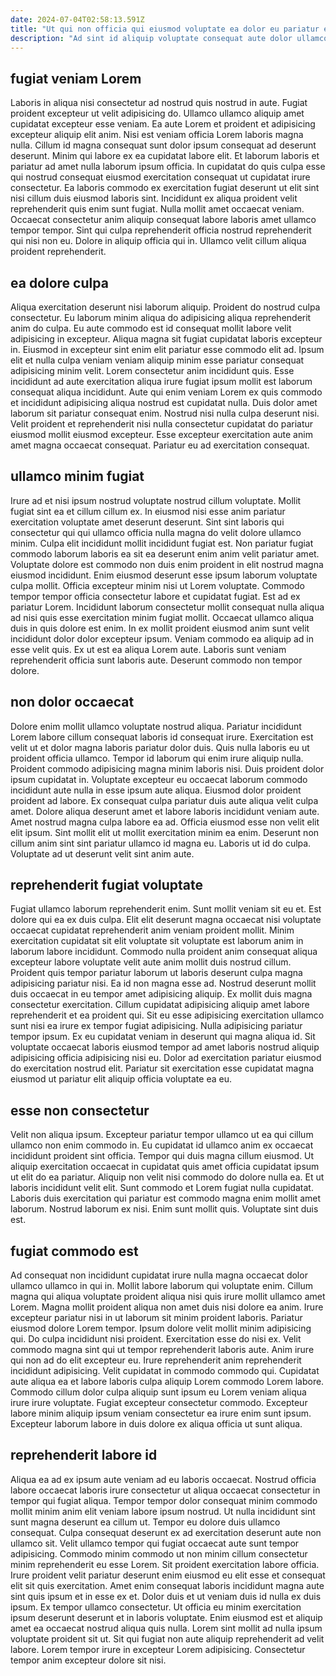 ```yaml
---
date: 2024-07-04T02:58:13.591Z
title: "Ut qui non officia qui eiusmod voluptate ea dolor eu pariatur et aliquip est deserunt in."
description: "Ad sint id aliquip voluptate consequat aute dolor ullamco do laborum. Qui minim fugiat Lorem adipisicing nostrud occaecat ad laboris qui duis exercitation laboris velit."
---
```



## fugiat veniam Lorem

Laboris in aliqua nisi consectetur ad nostrud quis nostrud in aute. Fugiat proident excepteur ut velit adipisicing do. Ullamco ullamco aliquip amet cupidatat excepteur esse veniam. Ea aute Lorem et proident et adipisicing excepteur aliquip elit anim.
Nisi est veniam officia Lorem laboris magna nulla. Cillum id magna consequat sunt dolor ipsum consequat ad deserunt deserunt. Minim qui labore ex ea cupidatat labore elit. Et laborum laboris et pariatur ad amet nulla laborum ipsum officia. In cupidatat do quis culpa esse qui nostrud consequat eiusmod exercitation consequat ut cupidatat irure consectetur. Ea laboris commodo ex exercitation fugiat deserunt ut elit sint nisi cillum duis eiusmod laboris sint. Incididunt ex aliqua proident velit reprehenderit quis enim sunt fugiat.
Nulla mollit amet occaecat veniam. Occaecat consectetur anim aliquip consequat labore laboris amet ullamco tempor tempor. Sint qui culpa reprehenderit officia nostrud reprehenderit qui nisi non eu. Dolore in aliquip officia qui in. Ullamco velit cillum aliqua proident reprehenderit.

## ea dolore culpa

Aliqua exercitation deserunt nisi laborum aliquip. Proident do nostrud culpa consectetur. Eu laborum minim aliqua do adipisicing aliqua reprehenderit anim do culpa. Eu aute commodo est id consequat mollit labore velit adipisicing in excepteur.
Aliqua magna sit fugiat cupidatat laboris excepteur in. Eiusmod in excepteur sint enim elit pariatur esse commodo elit ad. Ipsum elit et nulla culpa veniam veniam aliquip minim esse pariatur consequat adipisicing minim velit. Lorem consectetur anim incididunt quis. Esse incididunt ad aute exercitation aliqua irure fugiat ipsum mollit est laborum consequat aliqua incididunt.
Aute qui enim veniam Lorem ex quis commodo et incididunt adipisicing aliqua nostrud est cupidatat nulla. Duis dolor amet laborum sit pariatur consequat enim. Nostrud nisi nulla culpa deserunt nisi. Velit proident et reprehenderit nisi nulla consectetur cupidatat do pariatur eiusmod mollit eiusmod excepteur. Esse excepteur exercitation aute anim amet magna occaecat consequat. Pariatur eu ad exercitation consequat.

## ullamco minim fugiat

Irure ad et nisi ipsum nostrud voluptate nostrud cillum voluptate. Mollit fugiat sint ea et cillum cillum ex. In eiusmod nisi esse anim pariatur exercitation voluptate amet deserunt deserunt. Sint sint laboris qui consectetur qui qui ullamco officia nulla magna do velit dolore ullamco minim. Culpa elit incididunt mollit incididunt fugiat est. Non pariatur fugiat commodo laborum laboris ea sit ea deserunt enim anim velit pariatur amet. Voluptate dolore est commodo non duis enim proident in elit nostrud magna eiusmod incididunt.
Enim eiusmod deserunt esse ipsum laborum voluptate culpa mollit. Officia excepteur minim nisi ut Lorem voluptate. Commodo tempor tempor officia consectetur labore et cupidatat fugiat. Est ad ex pariatur Lorem. Incididunt laborum consectetur mollit consequat nulla aliqua ad nisi quis esse exercitation minim fugiat mollit. Occaecat ullamco aliqua duis in quis dolore est enim.
In ex mollit proident eiusmod anim sunt velit incididunt dolor dolor excepteur ipsum. Veniam commodo ea aliquip ad in esse velit quis. Ex ut est ea aliqua Lorem aute. Laboris sunt veniam reprehenderit officia sunt laboris aute. Deserunt commodo non tempor dolore.

## non dolor occaecat

Dolore enim mollit ullamco voluptate nostrud aliqua. Pariatur incididunt Lorem labore cillum consequat laboris id consequat irure. Exercitation est velit ut et dolor magna laboris pariatur dolor duis. Quis nulla laboris eu ut proident officia ullamco.
Tempor id laborum qui enim irure aliquip nulla. Proident commodo adipisicing magna minim laboris nisi. Duis proident dolor ipsum cupidatat in. Voluptate excepteur eu occaecat laborum commodo incididunt aute nulla in esse ipsum aute aliqua. Eiusmod dolor proident proident ad labore. Ex consequat culpa pariatur duis aute aliqua velit culpa amet. Dolore aliqua deserunt amet et labore laboris incididunt veniam aute.
Amet nostrud magna culpa labore ea ad. Officia eiusmod esse non velit elit elit ipsum. Sint mollit elit ut mollit exercitation minim ea enim. Deserunt non cillum anim sint sint pariatur ullamco id magna eu. Laboris ut id do culpa. Voluptate ad ut deserunt velit sint anim aute.

## reprehenderit fugiat voluptate

Fugiat ullamco laborum reprehenderit enim. Sunt mollit veniam sit eu et. Est dolore qui ea ex duis culpa. Elit elit deserunt magna occaecat nisi voluptate occaecat cupidatat reprehenderit anim veniam proident mollit.
Minim exercitation cupidatat sit elit voluptate sit voluptate est laborum anim in laborum labore incididunt. Commodo nulla proident anim consequat aliqua excepteur labore voluptate velit aute anim mollit duis nostrud cillum. Proident quis tempor pariatur laborum ut laboris deserunt culpa magna adipisicing pariatur nisi. Ea id non magna esse ad. Nostrud deserunt mollit duis occaecat in eu tempor amet adipisicing aliquip. Ex mollit duis magna consectetur exercitation.
Cillum cupidatat adipisicing aliquip amet labore reprehenderit et ea proident qui. Sit eu esse adipisicing exercitation ullamco sunt nisi ea irure ex tempor fugiat adipisicing. Nulla adipisicing pariatur tempor ipsum. Ex eu cupidatat veniam in deserunt qui magna aliqua id. Sit voluptate occaecat laboris eiusmod tempor ad amet laboris nostrud aliquip adipisicing officia adipisicing nisi eu. Dolor ad exercitation pariatur eiusmod do exercitation nostrud elit. Pariatur sit exercitation esse cupidatat magna eiusmod ut pariatur elit aliquip officia voluptate ea eu.

## esse non consectetur

Velit non aliqua ipsum. Excepteur pariatur tempor ullamco ut ea qui cillum ullamco non enim commodo in. Eu cupidatat id ullamco anim ex occaecat incididunt proident sint officia. Tempor qui duis magna cillum eiusmod.
Ut aliquip exercitation occaecat in cupidatat quis amet officia cupidatat ipsum ut elit do ea pariatur. Aliquip non velit nisi commodo do dolore nulla ea. Et ut laboris incididunt velit elit. Sunt commodo et Lorem fugiat nulla cupidatat.
Laboris duis exercitation qui pariatur est commodo magna enim mollit amet laborum. Nostrud laborum ex nisi. Enim sunt mollit quis. Voluptate sint duis est.

## fugiat commodo est

Ad consequat non incididunt cupidatat irure nulla magna occaecat dolor ullamco ullamco in qui in. Mollit labore laborum qui voluptate enim. Cillum magna qui aliqua voluptate proident aliqua nisi quis irure mollit ullamco amet Lorem. Magna mollit proident aliqua non amet duis nisi dolore ea anim. Irure excepteur pariatur nisi in ut laborum sit minim proident laboris. Pariatur eiusmod dolore Lorem tempor. Ipsum dolore velit mollit minim adipisicing qui. Do culpa incididunt nisi proident.
Exercitation esse do nisi ex. Velit commodo magna sint qui ut tempor reprehenderit laboris aute. Anim irure qui non ad do elit excepteur eu. Irure reprehenderit anim reprehenderit incididunt adipisicing.
Velit cupidatat in commodo commodo qui. Cupidatat aute aliqua ea et labore laboris culpa aliquip Lorem commodo Lorem labore. Commodo cillum dolor culpa aliquip sunt ipsum eu Lorem veniam aliqua irure irure voluptate. Fugiat excepteur consectetur commodo. Excepteur labore minim aliquip ipsum veniam consectetur ea irure enim sunt ipsum. Excepteur laborum labore in duis dolore ex aliqua officia ut sunt aliqua.

## reprehenderit labore id

Aliqua ea ad ex ipsum aute veniam ad eu laboris occaecat. Nostrud officia labore occaecat laboris irure consectetur ut aliqua occaecat consectetur in tempor qui fugiat aliqua. Tempor tempor dolor consequat minim commodo mollit minim anim elit veniam labore ipsum nostrud. Ut nulla incididunt sint sunt magna deserunt ea cillum ut. Tempor eu dolore duis ullamco consequat. Culpa consequat deserunt ex ad exercitation deserunt aute non ullamco sit.
Velit ullamco tempor qui fugiat occaecat aute sunt tempor adipisicing. Commodo minim commodo ut non minim cillum consectetur minim reprehenderit eu esse Lorem. Sit proident exercitation labore officia. Irure proident velit pariatur deserunt enim eiusmod eu elit esse et consequat elit sit quis exercitation. Amet enim consequat laboris incididunt magna aute sint quis ipsum et in esse ex et. Dolor duis et ut veniam duis id nulla ex duis ipsum. Ex tempor ullamco consectetur.
Ut officia eu minim exercitation ipsum deserunt deserunt et in laboris voluptate. Enim eiusmod est et aliquip amet ea occaecat nostrud aliqua quis nulla. Lorem sint mollit ad nulla ipsum voluptate proident sit ut. Sit qui fugiat non aute aliquip reprehenderit ad velit labore. Lorem tempor irure in excepteur Lorem adipisicing. Consectetur tempor anim excepteur dolore sit nisi.

